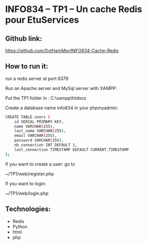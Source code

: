 # INFO834 – TP1 – Un cache Redis pour EtuServices
## Github link:
https://github.com/SytHamMer/INFO834-Cache-Redis



## How to run it:
run a redis server at port 6379

Run an Apache server and MySql server with XAMPP:

Put the TP1 folder in :  C:\xampp\htdocs

Create a database name info834 in your phpmyadmin:



```bash
CREATE TABLE users (
    id SERIAL PRIMARY KEY,
    name VARCHAR(255),
    last_name VARCHAR(255),
    email VARCHAR(255),
    password VARCHAR(255),
    nb_connection INT DEFAULT 1,
    last_connection TIMESTAMP DEFAULT CURRENT_TIMESTAMP
);

```
If you want to create a user:
go to

~/TP1/web/register.php

If you want to login:

~/TP1/web/login.php

## Technologies:
- Redis
- Python
- html
- php
